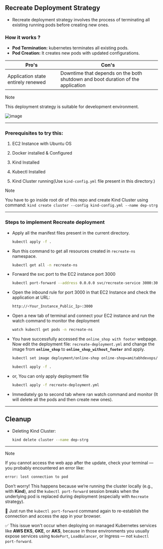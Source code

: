 ## Recreate Deployment Strategy

- Recreate deployment strategy involves the process of terminating all existing running pods before creating new ones.

### How it works ?

- <b>Pod Termination:</b> kubernetes terminates all existing pods.
- <b>Pod Creation:</b> It creates new pods with updated configurations.

| Pro's                              | Con's                                                                           |
| ---------------------------------- | ------------------------------------------------------------------------------- |
| Application state entirely renewed | Downtime that depends on the both shutdown and boot duration of the application |

> [!Note]
> This deployment strategy is suitable for development environment.

![image](https://github.com/user-attachments/assets/90197afc-a892-47d5-9160-c4543b64defa)

---

### Prerequisites to try this:

1. EC2 Instance with Ubuntu OS

2. Docker installed & Configured

3. Kind Installed

4. Kubectl Installed

5. Kind Cluster running(Use `kind-config.yml` file present in this directory.)

> [!NOTE]
>
> You have to go inside root dir of this repo and create Kind Cluster using command: `kind create cluster --config kind-config.yml --name dep-strg`

---

### Steps to implement Recreate deployment

- Apply all the manifest files present in the current directory.

  ```bash
  kubectl apply -f .
  ```

- Run this command to get all resources created in `recreate-ns` namespace.

  ```bash
  kubectl get all -n recreate-ns
  ```

- Forward the svc port to the EC2 instance port 3000

  ```bash
  kubectl port-forward --address 0.0.0.0 svc/recreate-service 3000:3000 -n recreate-ns &
  ```

- Open the inbound rule for port 3000 in that EC2 Instance and check the application at URL:

  ```bash
  http://<Your_Instance_Public_Ip>:3000
  ```

- Open a new tab of terminal and connect your EC2 instance and run the watch command to monitor the deployment

  ```bash
  watch kubectl get pods -n recreate-ns
  ```

- You have successfully accessed the `online_shop with footer` webpage. Now edit the deployment file: `recreate-deployment.yml` and change the image from <b>`online_shop`</b> to <b>`online_shop_without_footer`</b> and apply.

  ```bash
  kubectl set image deployment/online-shop online-shop=amitabhdevops/online_shop_without_footer -n recreate-ns

  kubectl apply -f .
  ```

- or, You can only apply deployment file

  ```bash
  kubectl apply -f recreate-deployment.yml
  ```

- Immediately go to second tab where ran watch command and monitor (It will delete all the pods and then create new ones).

---

## Cleanup

- Deleting Kind Cluster:

  ```bash
  kind delete cluster --name dep-strg
  ```

---

> [!Note]
>
> If you cannot access the web app after the update, check your terminal — you probably encountered an error like:
>
> ```bash
> error: lost connection to pod
> ```
>
> Don’t worry! This happens because we’re running the cluster locally (e.g., with **Kind**), and the `kubectl port-forward` session breaks when the underlying pod is replaced during deployment (especially with `Recreate` strategy).
>
> 🔁 Just run the `kubectl port-forward` command again to re-establish the connection and access the app in your browser.
>
> ✅ This issue won't occur when deploying on managed Kubernetes services like **AWS EKS**, **GKE**, or **AKS**, because in those environments you usually expose services using `NodePort`, `LoadBalancer`, or Ingress — not `kubectl port-forward`.
